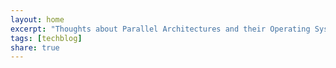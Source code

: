 ```yaml
---
layout: home
excerpt: "Thoughts about Parallel Architectures and their Operating Systems"
tags: [techblog]
share: true
---
```

